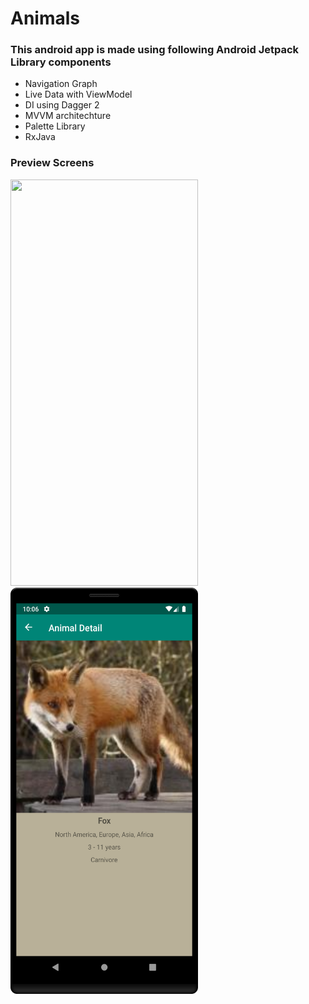 # Animals

### This android app is made using following Android Jetpack Library components

- Navigation Graph
- Live Data with ViewModel
- DI using Dagger 2
- MVVM architechture
- Palette Library
- RxJava

### Preview Screens

<p float="left">
  <img src="./screenshots/preview1.png" width="300" height="650">
  <img src="./screenshots/preview2.png" width="300" height="650">
</p>
